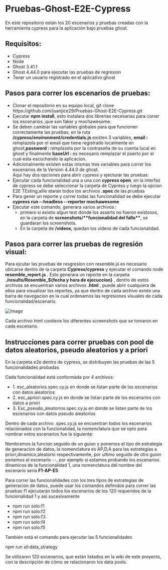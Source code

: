 <h1>Pruebas-Ghost-E2E-Cypress</h1>
<p>En este repositorio están los 20 escenarios y pruebas creadas con la herramienta cypress para la aplicación bajo pruebas ghost.</p>

<h2>Requisitos:</h2>
<ul>
<li>Cypress</li>
<li>Node</li>
<li>Ghost 3.41.1</li>
<li>Ghost 4.44.0 para ejecutar las pruebas de regresion</li>  
<li>Tener un usuario registrado en el aplicativo ghost</li>
</ul>
<h2>Pasos para correr los escenarios de pruebas:</h2>
<ul>
<li>Clonar el repositorio en su equipo local, git clone https://github.com/juanjice29/Pruebas-Ghost-E2E-Cypress.git</li>
<li>Ejecutar <b>npm install</b>, esto instalara dos librerias necesarias para correr los escenarios ,que son faker y mochawesome.</li>
<li>Se deben cambiar las variables globales para que funcionen correctamente las pruebas, en la ruta <b>/cypress/environment/credentials.js</b> existen 3 variables, <b>email : </b> remplazela por el email que tiene registrado localmente en ghost,<b>password : </b> remplazela por la contraseña de su cuenta local en ghost y finalmente 
<b>baseUrl : </b> es necesario remplazar el puerto por el cual esta escuchando la aplicacion.</li>
<li>Adicionalmente existen estas mismas tres variables para correr los escenarios de la Version 4.44.0 de ghost.</li>
Aqui hay dos opciones para abrir cypress y ejecturar las pruebas:
<li>Ejecutar cada funcionalidad una a una con <b>cypress open</b>, en la interfaz de cypress se debe seleccionar la carpeta de Cypress y luego la opcion E2E TEsting,allie staran todos los archivos <b>.spec </b> de las pruebas</li>
<li>Para gener un reporte y correr todas las funcionalidad se debe ejecutar <b>cypress run --headless --reporter mochawesome </b></li>
<li>Ejecutar este comando, generara varios archivos :<ul>
    <li>primero si existio algun test donde los asserts no fueron existosos, en la carpeta de <b>screenshots/**funcionalidad del fallo**</b>, se guardaran los screenshots.</li>
    <li>En la carpeta de <b>/videos</b>, quedan los videos de cada funcionalidad.</li>    
</ul> </li>
</ul>
<h2>Pasos para correr las pruebas de regresión visual:</h2>
Para ejcutar las pruebas de resgresion con resemble.js es necesario ubicarse dentro de la carpeta <b>Cypress/cypress</b> y ejecutar el comando node <b>resemble_report.js</b> . Esto generara un reporte en la carpeta
<b>./results/Resemble_${fecha y hora de ejecuccion}</b> , dentro de estos archivos se encuentran varios archivos <b> .html</b> , puede abrir cualquiera de ellos para visualizar los reportes, ya que dentro de cada archivo existe una barra de navegacion en la cual ordenamos las regresiones visuales de cada funcionalidad/escenario.

![image](https://github.com/juanjice29/Pruebas-E2E-Ghost/assets/123905839/a76e7f66-92b6-48e8-b262-9a12ddbcff3f)

Cada archivo html contiene los diferentes screenshots que se tomaron en cada escenario.

<h2>Instrucciones para correr pruebas con pool de datos aleatorios, pseudo aleatorios y a priori</h2>
<p>En la carpeta e2e dentro de cypress, se distribuyen las pruebas de las 5 funcionalidades probadas</p>
<p>Cada funcionalidad está conformada por 4 archivos:</p>
<ul>
    <li>1. esc_aleatorios.spec.cy.js en donde se listan parte de los escenarios con datos aleatorios</li>
    <li>2. esc_apriori.spec.cy.js en donde se listan parte de los escenarios con datos a priori</li>
    <li>3. Esc_pseudo_aleatorios.spec.cy.js en donde se listan parte de los escenarios con datos pseudo aleatorios</li>
   
</ul>
<p>Dentro de cada archivo .spec.cy.js se encuentran todos los escenarios relacionados con la funcionalidad, la nomenclatura que se opto para nombrar estos escenarios fue la siguiente:</p>
<p>Nombramos la funcion seguido de un guion y ponemos el tipo de estrategia de generacion de datos, la nomenclatura es AP,D,A para las estrategias a priori,dinamico,aleatorio respectivamente, por ultimo seguido de otro guion ponemos el escenario <Funcion>-<Estrategia>-<Escenario>, por ejemplo si estamos probando los escenarios dinamicos de la funcionalidad 1, una nomenclatura del nombre del escenario seria <b>F1-AP-E5</b></p>
<p> Para correr las funcionalidades con los tres tipos de estrategias de generacion de datos, puede usar los comandos definidos para correr las pruebas f1 ejecutarán todos los escenarios de los 120 requeridos de la funcionalidad 1 y así sucesivamente</p>
<ul>
    <li>npm run solo:f1</li>
    <li>npm run solo:f2</li>
    <li>npm run solo:f3</li>
    <li>npm run solo:f4</li>
    <li>npm run solo:f5</li>
</ul>

<p>También está el comando para ejecutar las 5 funcionalidades</p>
<p>npm run all:data_strategy</p>

<p>Se utilizaron 120 escenarios, que están listados en la wiki de este proyecto, con la descripción de cómo se relacionaron los data pools.</p>
